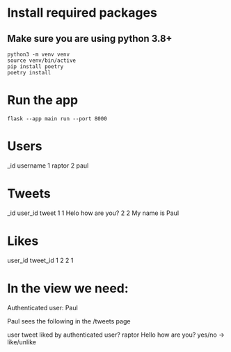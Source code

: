 # Install required packages
## Make sure you are using python 3.8+
```
python3 -m venv venv
source venv/bin/active
pip install poetry
poetry install
```

# Run the app
```
flask --app main run --port 8000
```

Users
==========
_id    username
1        raptor
2        paul

Tweets
==========
_id  user_id    tweet
1    1        Helo how are you?
2    2        My name is Paul


Likes
=============
user_id    tweet_id
1            2
2            1


In the view we need:
===================
Authenticated user: Paul

Paul sees the following in the /tweets page

user        tweet                liked by authenticated user?
raptor    Hello how are you?         yes/no   -> like/unlike